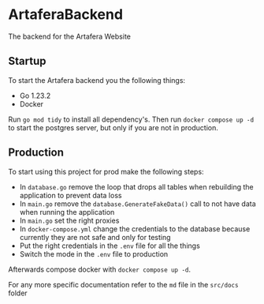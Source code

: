 # ArtaferaBackend

The backend for the Artafera Website

## Startup

To start the Artafera backend you the following things:

- Go 1.23.2
- Docker

Run `go mod tidy` to install all dependency's. Then run `docker compose up -d` to start the postgres server, but only if you are not in production.

## Production

To start using this project for prod make the following steps:
- In `database.go` remove the loop that drops all tables when rebuilding the application to prevent data loss
- In `main.go` remove the `database.GenerateFakeData()` call to not have data when running the application
- In `main.go` set the right proxies
- In `docker-compose.yml` change the credentials to the database because currently they are not safe and only for testing
- Put the right credentials in the `.env` file for all the things
- Switch the mode in the `.env` file to production

Afterwards compose docker with `docker compose up -d`. 

For any more specific documentation refer to the `md` file in the `src/docs` folder